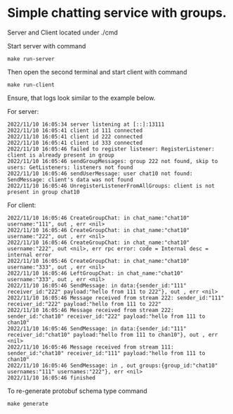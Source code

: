 <H1>Simple chatting service with groups.</H1>

Server and Client located under ./cmd

Start server with command

```
make run-server
```

Then open the second terminal and start client with command

```
make run-client
```

Ensure, that logs look similar to the example below.

For server:
```
2022/11/10 16:05:34 server listening at [::]:13111
2022/11/10 16:05:41 client id 111 connected
2022/11/10 16:05:41 client id 222 connected
2022/11/10 16:05:41 client id 333 connected
2022/11/10 16:05:46 failed to register listener: RegisterListener: client is already present in group
2022/11/10 16:05:46 sendGroupMessages: group 222 not found, skip to users: GetListeners: listeners not found
2022/11/10 16:05:46 sendUserMessage: user chat10 not found: SendMessage: client's data was not found
2022/11/10 16:05:46 UnregisterListenerFromAllGroups: client is not present in group chat10
```

For client:
```
2022/11/10 16:05:46 CreateGroupChat: in chat_name:"chat10" username:"111", out , err <nil>
2022/11/10 16:05:46 CreateGroupChat: in chat_name:"chat10" username:"222", out , err <nil>
2022/11/10 16:05:46 CreateGroupChat: in chat_name:"chat10" username:"222", out <nil>, err rpc error: code = Internal desc = internal error
2022/11/10 16:05:46 CreateGroupChat: in chat_name:"chat10" username:"333", out , err <nil>
2022/11/10 16:05:46 LeftGroupChat: in chat_name:"chat10" username:"333", out , err <nil>
2022/11/10 16:05:46 SendMessage: in data:{sender_id:"111" receiver_id:"222" payload:"hello from 111 to 222"}, out , err <nil>
2022/11/10 16:05:46 Message received from stream 222: sender_id:"111" receiver_id:"222" payload:"hello from 111 to 222"
2022/11/10 16:05:46 Message received from stream 222: sender_id:"chat10" receiver_id:"222" payload:"hello from 111 to chan10"
2022/11/10 16:05:46 SendMessage: in data:{sender_id:"111" receiver_id:"chat10" payload:"hello from 111 to chan10"}, out , err <nil>
2022/11/10 16:05:46 Message received from stream 111: sender_id:"chat10" receiver_id:"111" payload:"hello from 111 to chan10"
2022/11/10 16:05:46 SendMessage: in , out groups:{group_id:"chat10" usernames:"111" usernames:"222"}, err <nil>
2022/11/10 16:05:46 finished
```

To re-generate protobuf schema type command
```
make generate  
```